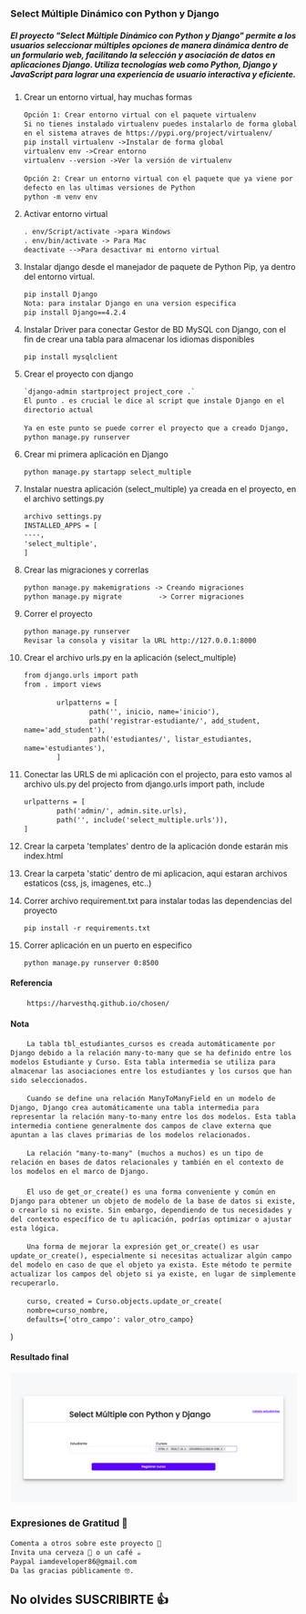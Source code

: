 ### Select Múltiple Dinámico con Python y Django

##### El proyecto "Select Múltiple Dinámico con Python y Django" permite a los usuarios seleccionar múltiples opciones de manera dinámica dentro de un formulario web, facilitando la selección y asociación de datos en aplicaciones Django. Utiliza tecnologías web como Python, Django y JavaScript para lograr una experiencia de usuario interactiva y eficiente.

1.  Crear un entorno virtual, hay muchas formas

        Opción 1: Crear entorno virtual con el paquete virtualenv
        Si no tienes instalado virtualenv puedes instalarlo de forma global en el sistema atraves de https://pypi.org/project/virtualenv/
        pip install virtualenv ->Instalar de forma global
        virtualenv env ->Crear entorno
        virtualenv --version ->Ver la versión de virtualenv

        Opción 2: Crear un entorno virtual con el paquete que ya viene por defecto en las ultimas versiones de Python
        python -m venv env

2.  Activar entorno virtual

        . env/Script/activate ->para Windows
        . env/bin/activate -> Para Mac
        deactivate -->Para desactivar mi entorno virtual

3.  Instalar django desde el manejador de paquete de Python Pip, ya dentro del entorno virtual.

        pip install Django
        Nota: para instalar Django en una version especifica
        pip install Django==4.2.4

4.  Instalar Driver para conectar Gestor de BD MySQL con Django, con el fin de crear una tabla para almacenar los idiomas disponibles

        pip install mysqlclient

5.  Crear el proyecto con django

        `django-admin startproject project_core .`
        El punto . es crucial le dice al script que instale Django en el directorio actual

        Ya en este punto se puede correr el proyecto que a creado Django,
        python manage.py runserver

6.  Crear mi primera aplicación en Django

        python manage.py startapp select_multiple

7.  Instalar nuestra aplicación (select_multiple) ya creada en el proyecto, en el archivo settings.py

        archivo settings.py
        INSTALLED_APPS = [
        ----,
        'select_multiple',
        ]

8.  Crear las migraciones y correrlas

        python manage.py makemigrations -> Creando migraciones
        python manage.py migrate         -> Correr migraciones

9.  Correr el proyecto

        python manage.py runserver
        Revisar la consola y visitar la URL http://127.0.0.1:8000

10. Crear el archivo urls.py en la aplicación (select_multiple)

        from django.urls import path
        from . import views

                urlpatterns = [
                        path('', inicio, name='inicio'),
                        path('registrar-estudiante/', add_student, name='add_student'),
                        path('estudiantes/', listar_estudiantes, name='estudiantes'),
                ]

11. Conectar las URLS de mi aplicación con el projecto, para esto vamos al archivo uls.py del projecto
    from django.urls import path, include

        urlpatterns = [
                path('admin/', admin.site.urls),
                path('', include('select_multiple.urls')),
        ]

12. Crear la carpeta 'templates' dentro de la aplicación donde estarán mis index.html

13. Crear la carpeta 'static' dentro de mi aplicacion, aqui estaran archivos
    estaticos (css, js, imagenes, etc..)

14. Correr archivo requirement.txt para instalar todas las dependencias del proyecto

        pip install -r requirements.txt

15. Correr aplicación en un puerto en especifico

        python manage.py runserver 0:8500

#### Referencia

        https://harvesthq.github.io/chosen/

#### Nota

        La tabla tbl_estudiantes_cursos es creada automáticamente por Django debido a la relación many-to-many que se ha definido entre los modelos Estudiante y Curso. Esta tabla intermedia se utiliza para almacenar las asociaciones entre los estudiantes y los cursos que han sido seleccionados.

        Cuando se define una relación ManyToManyField en un modelo de Django, Django crea automáticamente una tabla intermedia para representar la relación many-to-many entre los dos modelos. Esta tabla intermedia contiene generalmente dos campos de clave externa que apuntan a las claves primarias de los modelos relacionados.

        La relación "many-to-many" (muchos a muchos) es un tipo de relación en bases de datos relacionales y también en el contexto de los modelos en el marco de Django.

####

        El uso de get_or_create() es una forma conveniente y común en Django para obtener un objeto de modelo de la base de datos si existe, o crearlo si no existe. Sin embargo, dependiendo de tus necesidades y del contexto específico de tu aplicación, podrías optimizar o ajustar esta lógica.

        Una forma de mejorar la expresión get_or_create() es usar update_or_create(), especialmente si necesitas actualizar algún campo del modelo en caso de que el objeto ya exista. Este método te permite actualizar los campos del objeto si ya existe, en lugar de simplemente recuperarlo.

        curso, created = Curso.objects.update_or_create(
        nombre=curso_nombre,
        defaults={'otro_campo': valor_otro_campo}

)

#### Resultado final

![](https://raw.githubusercontent.com/urian121/imagenes-proyectos-github/master/select-multiple-con-python.png)

### Expresiones de Gratitud 🎁

    Comenta a otros sobre este proyecto 📢
    Invita una cerveza 🍺 o un café ☕
    Paypal iamdeveloper86@gmail.com
    Da las gracias públicamente 🤓.

## No olvides SUSCRIBIRTE 👍
